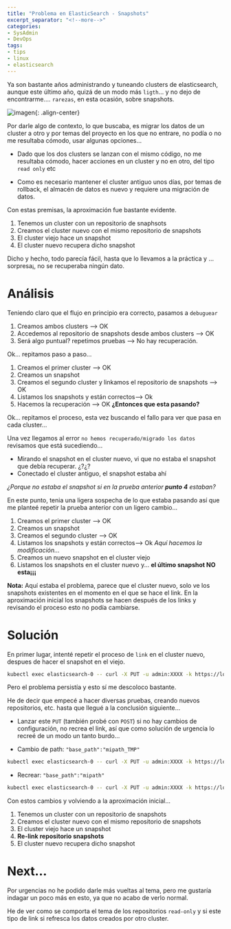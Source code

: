 ```yaml
---
title: "Problema en ElasticSearch - Snapshots"
excerpt_separator: "<!--more-->"
categories:
- SysAdmin
- DevOps
tags:
- tips
- linux
- elasticsearch
---
```


Ya son bastante años administrando y tuneando clusters de elasticsearch, aunque este último año, quizá de un modo más `ligth`... y no dejo de encontrarme.... `rarezas`, en esta ocasión, sobre snapshots.

<!--more-->

![imagen]({{'https://malambra.github.io/docs/images/elasticsearch_kubernetes.png'|absolute_url}}){: .align-center}

Por darle algo de contexto, lo que buscaba, es migrar los datos de un cluster a otro y por temas del proyecto en los que no entrare, no podía o no me resultaba cómodo, usar algunas opciones...

- Dado que los dos clusters se lanzan con el mismo código, no me resultaba cómodo, hacer acciones en un cluster y no en otro, del tipo `read only` etc

- Como es necesario mantener el cluster antiguo unos días, por temas de rollback, el almacén de datos es nuevo y requiere una migración de datos.

Con estas premisas, la aproximación fue bastante evidente.

1. Tenemos un cluster con un repositorio de snaphsots
2. Creamos el cluster nuevo con el mismo repositorio de snapshots
3. El cluster viejo hace un snapshot
4. El cluster nuevo recupera dicho snapshot

Dicho y hecho, todo parecía fácil, hasta que lo llevamos a la práctica y ... sorpresa¡, no se recuperaba ningún dato. 

# Análisis

Teniendo claro que el flujo en principio era correcto, pasamos a `debuguear`

1. Creamos ambos clusters --> OK
2. Accedemos al repositorio de snapshots desde ambos clusters --> OK
3. Será algo puntual? repetimos pruebas --> No hay recuperación.

Ok... repitamos paso a paso...

1. Creamos el primer cluster --> OK
2. Creamos un snapshot
3. Creamos el segundo cluster y linkamos el repositorio de snapshots --> OK
4. Listamos los snapshots y están correctos--> Ok
5. Hacemos la recuperación --> OK **¿Entonces que esta pasando?**

Ok... repitamos el proceso, esta vez buscando el fallo para ver que pasa en cada cluster...

Una vez llegamos al error `no hemos recuperado/migrado los datos` revisamos que está sucediendo...

- Mirando el snapshot en el cluster nuevo, vi que no estaba el snapshot que debía recuperar. ¿?¿?
- Conectado el cluster antiguo, el snapshot estaba ahí

*¿Porque no estaba el snapshot si en la prueba anterior **punto 4** estaban?*

En este punto, tenia una ligera sospecha de lo que estaba pasando así que me planteé repetir la prueba anterior con un ligero cambio...

1. Creamos el primer cluster --> OK
2. Creamos un snapshot
3. Creamos el segundo cluster --> OK
4. Listamos los snapshots y están correctos--> Ok
*Aquí hacemos la modificación...*
5. Creamos un nuevo snapshot en el cluster viejo
6. Listamos los snapshots en el cluster nuevo y... **el último snapshot NO esta¡¡¡**

**Nota:** Aquí estaba el problema, parece que el cluster nuevo, solo ve los snapshots existentes en el momento en el que se hace el link. En la aproximación inicial los snapshots se hacen después de los links y revisando el proceso esto no podía cambiarse.

# Solución

En primer lugar, intenté repetir el proceso de `link` en el cluster nuevo, despues de hacer el snapshot en el viejo.

```bash
kubectl exec elasticsearch-0 -- curl -X PUT -u admin:XXXX -k https://localhost:9200/_snapshot/mirepo/ -H 'Content-Type: application/json' -d '{"type":"azure","settings":{"container":"backups","base_path":"mipath","chunk_size":"32m","compress":"true"}}'
```

Pero el problema persistía y esto sí me descoloco bastante.

He de decir que empecé a hacer diversas pruebas, creando nuevos repositorios, etc. hasta que llegué a la conclusión siguiente...

- Lanzar este `PUT` (también probé con `POST`) si no hay cambios de configuración, no recrea el link, así que como solución de urgencia lo recreé de un modo un tanto burdo...

- Cambio de path: `"base_path":"mipath_TMP"`
```bash
kubectl exec elasticsearch-0 -- curl -X PUT -u admin:XXXX -k https://localhost:9200/_snapshot/mirepo/ -H 'Content-Type: application/json' -d '{"type":"azure","settings":{"container":"backups","base_path":"mipath_TMP","chunk_size":"32m","compress":"true"}}'
```
- Recrear: `"base_path":"mipath"`
```bash
kubectl exec elasticsearch-0 -- curl -X PUT -u admin:XXXX -k https://localhost:9200/_snapshot/mirepo/ -H 'Content-Type: application/json' -d '{"type":"azure","settings":{"container":"backups","base_path":"mipath","chunk_size":"32m","compress":"true"}}'
```

Con estos cambios y volviendo a la aproximación inicial...

1. Tenemos un cluster con un repositorio de snapshots
2. Creamos el cluster nuevo con el mismo repositorio de snapshots
3. El cluster viejo hace un snapshot
4. **Re-link repositorio snapshots**
5. El cluster nuevo recupera dicho snapshot

# Next...

Por urgencias no he podido darle más vueltas al tema, pero me gustaría indagar un poco más en esto, ya que no acabo de verlo normal.

He de ver como se comporta el tema de los repositorios `read-only` y si este tipo de link si refresca los datos creados por otro cluster.


